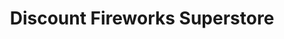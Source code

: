 ---
title: "Discount Fireworks Superstore"
url: /meridian/discount-fireworks-superstore/
shop: pyrotechnics
---